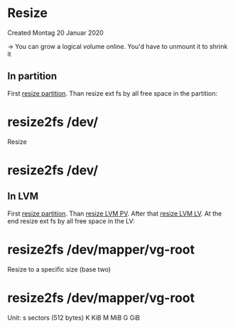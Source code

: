 # Resize
Created Montag 20 Januar 2020

-> You can grow a logical volume online. You'd have to unmount it to shrink it

In partition
------------
First [resize partition](../../Partition/Resize.md).
Than resize ext fs by all free space in the partition:
# resize2fs /dev/<Partition>
Resize 
# resize2fs /dev/<Partition> <Size><Unit>

In LVM
------
First [resize partition](../../Partition/Resize.md). Than [resize LVM PV](../../LVM/Operation/Physical_volume/Resize.md). After that [resize LVM LV](../../LVM/Operation/Logical_Volume/Resize.md).
At the end resize ext fs by all free space in the LV:
# resize2fs  /dev/mapper/vg-root
Resize to a specific size (base two)
# resize2fs  /dev/mapper/vg-root <Size><Unit>

Unit:
s	sectors (512 bytes)
K	KiB
M	MiB
G	GiB


